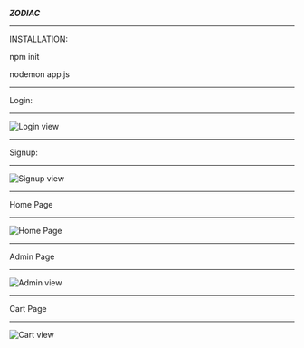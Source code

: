 ***ZODIAC***
***
INSTALLATION:

npm init

nodemon app.js

***

Login:
***
![Login view](https://res.cloudinary.com/test-cloud-by-kaush/image/upload/v1619858705/Screenshot_105_kyakkk.png)

***
Signup:
***

![Signup view](https://res.cloudinary.com/test-cloud-by-kaush/image/upload/v1619858705/Screenshot_106_tlgk0g.png)

***
Home Page
***
![Home Page](https://res.cloudinary.com/test-cloud-by-kaush/image/upload/v1619858708/Screenshot_104_jshgmo.png)

***
Admin Page
***
![Admin view](https://res.cloudinary.com/test-cloud-by-kaush/image/upload/v1619858705/Screenshot_109_o3rlgp.png)

***
Cart Page
***
![Cart view](https://res.cloudinary.com/test-cloud-by-kaush/image/upload/v1619858708/Screenshot_107_fzawkb.png)


